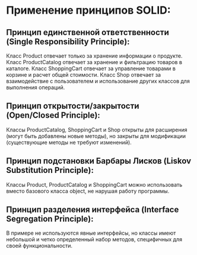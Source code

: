 # Применение принципов SOLID:

## Принцип единственной ответственности (Single Responsibility Principle):

Класс Product отвечает только за хранение информации о продукте.
Класс ProductCatalog отвечает за хранение и фильтрацию товаров в каталоге.
Класс ShoppingCart отвечает за управление товарами в корзине и расчет общей стоимости.
Класс Shop отвечает за взаимодействие с пользователем и использование других классов для выполнения операций.

## Принцип открытости/закрытости (Open/Closed Principle):

Классы ProductCatalog, ShoppingCart и Shop открыты для расширения (могут быть добавлены новые методы), но закрыты для модификации (существующие методы не требуют изменений).

## Принцип подстановки Барбары Лисков (Liskov Substitution Principle):

Классы Product, ProductCatalog и ShoppingCart можно использовать вместо базового класса object, не нарушая работу программы.

## Принцип разделения интерфейса (Interface Segregation Principle):

В примере не используются явные интерфейсы, но классы имеют небольшой и четко определенный набор методов, специфичных для своей функциональности.